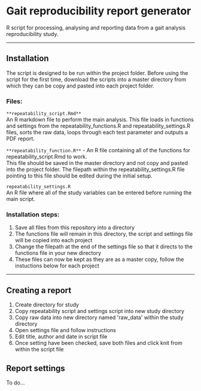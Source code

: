 # Gait reproducibility report generator
R script for processing, analysing and reporting data from a gait analysis reproducibility study.

---

## Installation
The script is designed to be run within the project folder. Before using the script for the first time, download the scripts into a master directory from which they can be copy and pasted into each project folder.  

### Files:
```**repeatability_script.Rmd**```  
An R markdown file to perform the main analysis. This file loads in functions and settings from the repeatability_functions.R and repeatability_settings.R files, sorts the raw data, loops through each test parameter and outputs a PDF report.  

```**repeatability_function.R**``` - An R file containing all of the functions for repeatability_script.Rmd to work.   
This file should be saved in the master directory and not copy and pasted into the project folder. The filepath within the repeatability_settings.R file pointing to this file should be edited during the initial setup.  

```repeatability_settings.R```  
An R file where all of the study variables can be entered before running the main script.  


### Installation steps:  
1. Save all files from this repository into a directory
2. The functions file will remain in this directory, the script and settings file will be copied into each project
3. Change the filepath at the end of the settings file so that it directs to the functions file in your new directory
4. These files can now be kept as they are as a master copy, follow the instuctions below for each project

---

## Creating a report
1. Create directory for study
2. Copy repeatability script and settings script into new study directory
3. Copy raw data into new directory named 'raw_data' within the study directory
4. Open settings file and follow instructions
5. Edit title, author and date in script file
6. Once setting have been checked, save both files and click knit from within the script file

## Report settings
To do...
